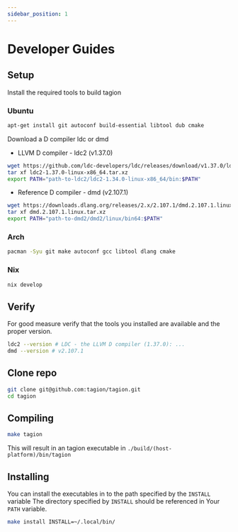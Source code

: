 ```yaml
---
sidebar_position: 1
---
```


# Developer Guides

## Setup

Install the required tools to build tagion
    
### Ubuntu

```bash
apt-get install git autoconf build-essential libtool dub cmake
```
Download a D compiler ldc or dmd

- LLVM D compiler - ldc2 (v1.37.0)
```bash
wget https://github.com/ldc-developers/ldc/releases/download/v1.37.0/ldc2-1.37.0-linux-x86_64.tar.xz
tar xf ldc2-1.37.0-linux-x86_64.tar.xz
export PATH="path-to-ldc2/ldc2-1.34.0-linux-x86_64/bin:$PATH"
```
        
- Reference D compiler - dmd (v2.107.1)
```bash
wget https://downloads.dlang.org/releases/2.x/2.107.1/dmd.2.107.1.linux.tar.xz
tar xf dmd.2.107.1.linux.tar.xz
export PATH="path-to-dmd2/dmd2/linux/bin64:$PATH"
```


### Arch

```bash
pacman -Syu git make autoconf gcc libtool dlang cmake
```


### Nix

```bash
nix develop
```

## Verify
For good measure verify that the tools you installed are available and the proper version.

```bash
ldc2 --version # LDC - the LLVM D compiler (1.37.0): ...
dmd --version # v2.107.1
```

## Clone repo

```bash
git clone git@github.com:tagion/tagion.git
cd tagion
```

## Compiling

```bash
make tagion
```

This will result in an tagion executable in `./build/(host-platform)/bin/tagion`

## Installing

You can install the executables in to the path specified by the `INSTALL` variable
The directory specified by `INSTALL` should be referenced in Your `PATH` variable.

```bash
make install INSTALL=~/.local/bin/
```
